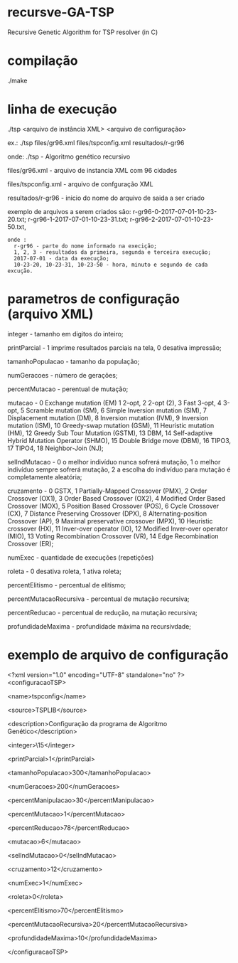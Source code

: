# recursve-GA-TSP
Recursive Genetic Algorithm for TSP resolver (in C)

# compilação

./make

# linha de execução

./tsp <arquivo de instância XML> <arquivo de configuração> <inicio do nome do arquivo de saida a ser criado>

ex.:
./tsp files/gr96.xml files/tspconfig.xml resultados/r-gr96

onde:
./tsp - Algoritmo genético recursivo

files/gr96.xml - arquivo de instancia XML com 96 cidades

files/tspconfig.xml - arquivo de confguração XML

resultados/r-gr96 -  inicio do nome do arquivo de saida a ser criado

exemplo de arquivos a serem criados são:
    r-gr96-0-2017-07-01-10-23-20.txt;
    r-gr96-1-2017-07-01-10-23-31.txt;
    r-gr96-2-2017-07-01-10-23-50.txt,
                   
    onde :
      r-gr96 - parte do nome informado na execição;
      1, 2, 3 - resultados da primeira, segunda e terceira execução;
      2017-07-01 - data da execução;
      10-23-20, 10-23-31, 10-23-50 - hora, minuto e segundo de cada excução.
                       
# parametros de configuração (arquivo XML)

                       
 integer - tamanho em digitos do inteiro;

 printParcial - 1 imprime resultados parciais na tela,
                0 desativa  impressão;
                
tamanhoPopulacao - tamanho da população;

numGeracoes - número de gerações;

percentMutacao - perentual de mutação;

mutacao - 0 Exchange mutation (EM)
          1 2-opt,
          2 2-opt (2),
          3 Fast 3-opt,
          4 3-opt,
          5 Scramble mutation (SM),
          6 Simple Inversion mutation (SIM),
          7 Displacement mutation (DM),
          8 Inversion mutation (IVM),
          9 Inversion mutation (ISM),
          10 Greedy-swap mutation (GSM),
          11 Heuristic mutation (HM),
          12 Greedy Sub Tour Mutation (GSTM),
          13 DBM,
          14 Self-adaptive Hybrid Mutation Operator (SHMO),
          15 Double Bridge move (DBM),
          16 TIPO3,
          17 TIPO4,
          18 Neighbor-Join (NJ);
          
selIndMutacao - 0 o melhor indivíduo nunca sofrerá mutação,
                1 o melhor indivíduo sempre sofrerá mutação,
                2 a escolha do indivíduo para mutação é completamente aleatória;
                
cruzamento - 0 GSTX,
             1 Partially-Mapped Crossover (PMX),
             2 Order Crossover (OX1),
             3 Order Based Crossover (OX2),
             4 Modified Order Based Crossover (MOX),
             5 Position Based Crossover (POS),
             6 Cycle Crossover (CX),
             7 Distance Preserving Crossover (DPX),
             8 Alternating-position Crossover (AP),
             9 Maximal preservative crossover (MPX),
             10 Heuristic crossover (HX),
             11 Inver-over operator (IO),
             12 Modified Inver-over operator (MIO),
             13 Voting Recombination Crossover (VR),
             14 Edge Recombination Crossover (ER);
              
numExec - quantidade de execuções (repetições)

roleta - 0 desativa roleta,
         1 ativa roleta;
         
percentElitismo - percentual de elitismo;

percentMutacaoRecursiva - percentual de mutação recursiva;

percentReducao - percentual de redução, na mutação recursiva;

profundidadeMaxima - profundidade máxima na recursivdade;

# exemplo de arquivo de configuração

\<?xml version="1.0" encoding="UTF-8" standalone="no" ?\>
\<configuracaoTSP\>

  \<name\>tspconfig\</name\>

  \<source\>TSPLIB\</source\>

  \<description\>Configuração da programa de Algoritmo Genético\</description\>

  \<integer>\15\</integer\>

  \<printParcial\>1\</printParcial\>
  
  \<tamanhoPopulacao\>300\</tamanhoPopulacao\>
  
  \<numGeracoes\>200\</numGeracoes\>
  
  \<percentManipulacao\>30\</percentManipulacao\>
  
  \<percentMutacao\>1\</percentMutacao\>
  
  \<percentReducao\>78\</percentReducao\>
  
  \<mutacao\>6\</mutacao\>
  
  \<selIndMutacao\>0\</selIndMutacao\>
  
  \<cruzamento\>12\</cruzamento\>
  
  \<numExec\>1\</numExec\>
  
  \<roleta\>0\</roleta\>
  
  \<percentElitismo\>70\</percentElitismo\>
  
  \<percentMutacaoRecursiva\>20\</percentMutacaoRecursiva\>
  
  \<profundidadeMaxima\>10\</profundidadeMaxima\>
  
\</configuracaoTSP\>
